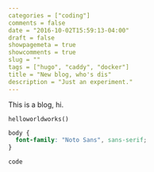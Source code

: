 ```yaml
---
categories = ["coding"]
comments = false
date = "2016-10-02T15:59:13-04:00"
draft = false
showpagemeta = true
showcomments = true
slug = ""
tags = ["hugo", "caddy", "docker"]
title = "New blog, who's dis"
description = "Just an experiment."
---
```


This is a blog, hi.

`helloworldworks()`

~~~css
body {
  font-family: "Noto Sans", sans-serif;
}
~~~

```
code
```